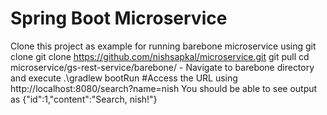 # Spring Boot Microservice 
Clone this project as example for running barebone microservice using git clone 
  git  clone https://github.com/nishsapkal/microservice.git
  git pull
 cd microservice/gs-rest-service/barebone/ - Navigate to barebone directory and execute 
 .\gradlew bootRun
#Access the URL using http://localhost:8080/search?name=nish
You should be able to see output as 
{"id":1,"content":"Search, nish!"}
